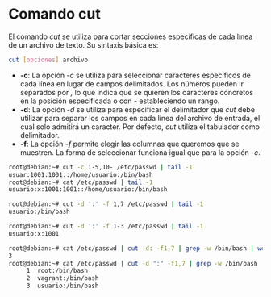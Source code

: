 # Comando cut

El comando _cut_ se utiliza para cortar secciones específicas de cada línea de un archivo de texto. Su sintaxis básica es:

```bash
cut [opciones] archivo
```

- **-c**: La opción _-c_ se utiliza para seleccionar caracteres específicos de cada línea en lugar de campos delimitados. Los números pueden ir separados por _,_ lo que indica que se quieren los caracteres concretos en la posición especificada o con _-_ estableciendo un rango.
- **-d**: La opción _-d_ se utiliza para especificar el delimitador que _cut_ debe utilizar para separar los campos en cada línea del archivo de entrada, el cual solo admitirá un caracter. Por defecto, _cut_ utiliza el tabulador como delimitador.
- **-f**: La opción _-f_ permite elegir las columnas que queremos que se muestren. La forma de seleccionar funciona igual que para la opción _-c_.

```bash
root@debian:~# cut -c 1-5,10- /etc/passwd | tail -1
usuar:1001:1001::/home/usuario:/bin/bash
root@debian:~# cat /etc/passwd | tail -1
usuario:x:1001:1001::/home/usuario:/bin/bash
```

```bash
root@debian:~# cut -d ':' -f 1,7 /etc/passwd | tail -1
usuario:/bin/bash

root@debian:~# cut -d ':' -f 1-3 /etc/passwd | tail -1
usuario:x:1001

root@debian:~# cat /etc/passwd | cut -d: -f1,7 | grep -w /bin/bash | wc -l
3
root@debian:~# cat /etc/passwd | cut -d ":" -f1,7 | grep -w /bin/bash | cat -n
     1  root:/bin/bash
     2  vagrant:/bin/bash
     3  usuario:/bin/bash
```
